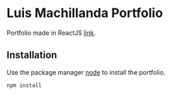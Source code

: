# Luis Machillanda Portfolio

Portfolio made in ReactJS [link](https://www.luismac.com/).

## Installation

Use the package manager [node](https://nodejs.org/es/) to install the portfolio.

```bash
npm install
```